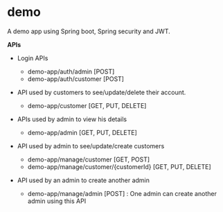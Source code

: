 # demo
A demo app using Spring boot, Spring security and JWT.

**APIs**
- Login APIs
  - demo-app/auth/admin [POST]
  - demo-app/auth/customer [POST]
 
    
- API used by customers to see/update/delete their account.
  - demo-app/customer [GET, PUT, DELETE]

- APIs used by admin to view his details
  - demo-app/admin [GET, PUT, DELETE]
 
- API used by admin to see/update/create customers
  - demo-app/manage/customer [GET, POST]
  - demo-app/manage/customer/{customerId} [GET, PUT, DELETE]

- API used by an admin to create another admin
  - demo-app/manage/admin [POST] : One admin can create another admin using this API
